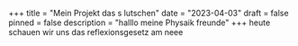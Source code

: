 +++
title = "Mein Projekt das s lutschen"
date = "2023-04-03"
draft = false
pinned = false
description = "halllo meine Physaik freunde"
+++
heute schauen wir uns das reflexionsgesetz am neee